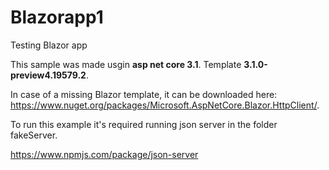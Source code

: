 # Blazorapp1
Testing Blazor app

This sample was made usgin **asp net core 3.1**. Template **3.1.0-preview4.19579.2**.


In case of a missing Blazor template, it can be downloaded here: https://www.nuget.org/packages/Microsoft.AspNetCore.Blazor.HttpClient/.


To run this example it's required running json server in the folder fakeServer.

https://www.npmjs.com/package/json-server
